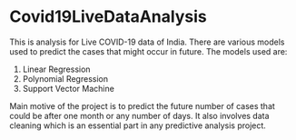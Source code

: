 # Covid19LiveDataAnalysis
This is analysis for Live COVID-19 data of India. There are various models used to predict the cases that might occur in future.
The models used are:
1. Linear Regression
2. Polynomial Regression
3. Support Vector Machine

Main motive of the project is to predict the future number of cases that could be after one month or any number of days. It also involves data cleaning which is an 
essential part in any predictive analysis project.


